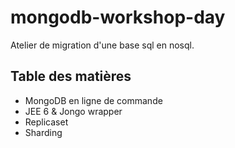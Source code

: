 # mongodb-workshop-day

Atelier de migration d'une base sql en nosql.

## Table des matières

- MongoDB en ligne de commande
- JEE 6 & Jongo wrapper
- Replicaset
- Sharding



 



